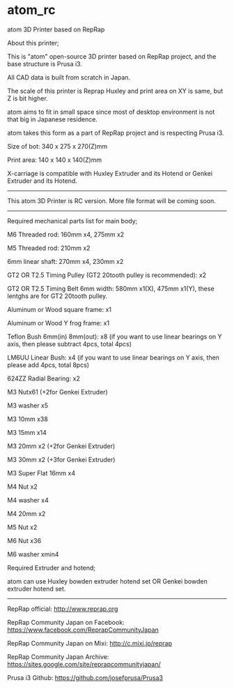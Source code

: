 atom_rc
=======


atom 3D Printer based on RepRap


About this printer;

This is "atom" open-source 3D printer based on RepRap project, and the base structure is Prusa i3.

All CAD data is built from scratch in Japan. 

The scale of this printer is Reprap Huxley and print area on XY is same, but Z is bit higher. 


atom aims to fit in small space since most of desktop environment is not that big in Japanese residence.

atom takes this form as a part of RepRap project and is respecting Prusa i3.

Size of bot:  340 x 275 x 270(Z)mm

Print area: 140 x 140 x 140(Z)mm


X-carriage is compatible with Huxley Extruder and its Hotend or Genkei Extruder and its Hotend.

------------------------------------------------------------------

This atom 3D Printer is RC version.
More file format will be coming soon.

------------------------------------------------------------------

Required mechanical parts list for main body;

M6 Threaded rod: 160mm x4,  275mm x2

M5 Threaded rod: 210mm x2

6mm linear shaft: 270mm x4, 230mm x2

GT2 OR T2.5 Timing Pulley (GT2 20tooth pulley is recommended): x2

GT2 OR T2.5 Timing Belt 6mm width: 580mm x1(X), 475mm x1(Y), these lentghs are for GT2 20tooth pulley.

Aluminum or Wood square frame: x1

Aluminum or Wood Y frog frame: x1

Teflon Bush 6mm(in) 8mm(out): x8 (if you want to use linear bearings on Y axis, then please subtract 4pcs, total 4pcs)

LM6UU Linear Bush: x4 (if you want to use linear bearings on Y axis, then please add 4pcs, total 8pcs)

624ZZ Radial Bearing: x2


M3 Nutx61 (+2for Genkei Extruder)

M3 washer x5

M3 10mm x38

M3 15mm x14

M3 20mm x2 (+2for Genkei Extruder)



M3 30mm x2 (+3for Genkei Extruder)

M3 Super Flat 16mm x4

M4 Nut x2

M4 washer x4

M4 20mm x2

M5 Nut x2

M6 Nut x36

M6 washer xmin4 

Required Extruder and hotend;

atom can use Huxley bowden extruder hotend set OR Genkei bowden extruder hotend set.


------------------------------------------------------------------


RepRap official: http://www.reprap.org

RepRap Community Japan on Facebook: https://www.facebook.com/ReprapCommunityJapan

RepRap Community Japan on Mixi:  http://c.mixi.jp/reprap 

RepRap Community Japan Archive:  https://sites.google.com/site/reprapcommunityjapan/

Prusa i3 Github:  https://github.com/josefprusa/Prusa3




